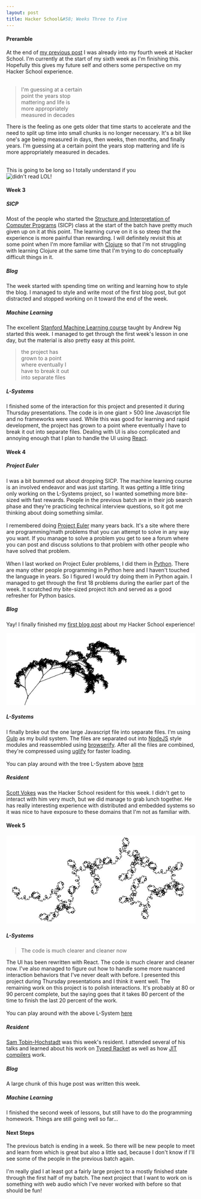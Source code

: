```yaml
---
layout: post
title: Hacker School&#58; Weeks Three to Five
---
```


#### Preramble
At the end of [my previous post](/Hacker-School-First-Two-Weeks/) I was already into my fourth week at Hacker School. I'm currently at the start of my sixth week as I'm finishing this. Hopefully this gives my future self and others some perspective on my Hacker School experience.  
<br>
>I'm guessing at a certain  
point the years stop  
mattering and life is  
more appropriately  
measured in decades

There is the feeling as one gets older that time starts to accelerate and the need to split up time into small chunks is no longer necessary. It's a bit like one's age being measured in days, then weeks, then months, and finally years. I'm guessing at a certain point the years stop mattering and life is more appropriately measured in decades.  
<br>

This is going to be long so I totally understand if you  
![didn't read LOL!](/images/didnt_read_lol.gif)

#### Week 3
##### SICP
Most of the people who started the [Structure and Interpretation of Computer Programs](http://en.wikipedia.org/wiki/Structure_and_Interpretation_of_Computer_Programs) (SICP) class at the start of the batch have pretty much given up on it at this point. The learning curve on it is so steep that the experience is more painful than rewarding. I will definitely revisit this at some point when I'm more familiar with [Clojure](http://clojure.org/) so that I'm not struggling with learning Clojure at the same time that I'm trying to do conceptually difficult things in it.

##### Blog
The week started with spending time on writing and learning how to style the blog. I managed to style and write most of the first blog post, but got distracted and stopped working on it toward the end of the week.

##### Machine Learning
The excellent [Stanford Machine Learning course](https://www.coursera.org/course/ml) taught by Andrew Ng started this week. I managed to get through the first week's lesson in one day, but the material is also pretty easy at this point.

>the project has  
grown to a point  
where eventually I  
have to break it out  
into separate files

##### L-Systems
I finished some of the interaction for this project and presented it during Thursday presentations. The code is in one giant > 500 line Javascript file and no frameworks were used. While this was good for learning and rapid development, the project has grown to a point where eventually I have to break it out into separate files. Dealing with UI is also complicated and annoying enough that I plan to handle the UI using [React](http://facebook.github.io/react/index.html).

#### Week 4
##### Project Euler
I was a bit bummed out about dropping SICP. The machine learning course is an involved endeavor and was just starting. It was getting a little tiring only working on the L-Systems project, so I wanted something more bite-sized with fast rewards. People in the previous batch are in their job search phase and they're practicing technical interview questions, so it got me thinking about doing something similar.  
<br>
I remembered doing [Project Euler](https://projecteuler.net) many years back. It's a site where there are programming/math problems that you can attempt to solve in any way you want. If you manage to solve a problem you get to see a forum where you can post and discuss solutions to that problem with other people who have solved that problem.  
<br>
When I last worked on Project Euler problems, I did them in [Python](https://www.python.org/). There are many other people programming in Python here and I haven't touched the language in years. So I figured I would try doing them in Python again. I managed to get through the first 18 problems during the earlier part of the week. It scratched my bite-sized project itch and served as a good refresher for Python basics.

##### Blog
Yay! I finally finished my [first blog post](/Hacker-School-First-Two-Weeks/) about my Hacker School experience!

![L-Systems Tree](/images/l-systems_001.jpg)

##### L-Systems
I finally broke out the one large Javascript file into separate files. I'm using [Gulp](http://gulpjs.com/) as my build system. The files are separated out into [NodeJS](http://nodejs.org/) style modules and reassembled using [browserify](http://browserify.org/). After all the files are combined, they're compressed using [uglify](https://github.com/mishoo/UglifyJS2) for faster loading.  
<br>
You can play around with the tree L-System above <a href="http://emilng.github.io/l-systems/index.html#XL/X:F-[[U]+X]P+F[+FXL]-X,F:FF,L:X-UXPL/F,d-1.8;+,a29.7,d0;-,a-10.7,d2.4;[,b0,a0;],b1,a110.5;U,d-1.9,b0,a-57.5;P,b1,d9.3;L,d0.4,a-169.5/6/x80,y267,a110,i6">here</a>

##### Resident
[Scott Vokes](https://atomicobject.com/culture/scott-vokes) was the Hacker School resident for this week. I didn't get to interact with him very much, but we did manage to grab lunch together. He has really interesting experience with distributed and embedded systems so it was nice to have exposure to these domains that I'm not as familiar with.

#### Week 5


![L-Systems Tree](/images/l-systems_002.jpg)
##### L-Systems
>The code is much clearer 
and cleaner now

The UI has been rewritten with React. The code is much clearer and cleaner now. I've also managed to figure out how to handle some more nuanced interaction behaviors that I've never dealt with before. I presented this project during Thursday presentations and I think it went well. The remaining work on this project is to polish interactions. It's probably at 80 or 90 percent complete, but the saying goes that it takes 80 percent of the time to finish the last 20 percent of the work.  
<br>
You can play around with the above L-System <a href="http://emilng.github.io/l-systems/index.html#F/F:F+F-F-FF/F,d3.8;+,a164.7;-,a-79.64/6/x78,y285,a151,i5">here</a>

##### Resident
[Sam Tobin-Hochstadt](http://homes.soic.indiana.edu/samth/) was this week's resident. I attended several of his talks and learned about his work on [Typed Racket](http://docs.racket-lang.org/ts-guide/) as well as how [JIT compilers](http://en.wikipedia.org/wiki/Just-in-time_compilation) work.

##### Blog
A large chunk of this huge post was written this week.

##### Machine Learning
I finished the second week of lessons, but still have to do the programming homework. Things are still going well so far...

#### Next Steps
The previous batch is ending in a week. So there will be new people to meet and learn from which is great but also a little sad, because I don't know if I'll see some of the people in the previous batch again.  
<br>
I'm really glad I at least got a fairly large project to a mostly finished state through the first half of my batch. The next project that I want to work on is something with web audio which I've never worked with before so that should be fun!




